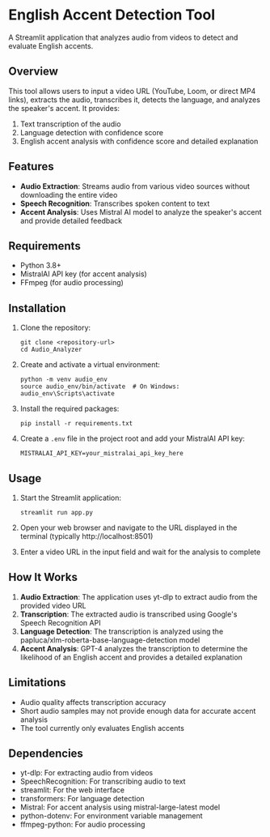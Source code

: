 # English Accent Detection Tool

A Streamlit application that analyzes audio from videos to detect and evaluate English accents.

## Overview

This tool allows users to input a video URL (YouTube, Loom, or direct MP4 links), extracts the audio, transcribes it, detects the language, and analyzes the speaker's accent. It provides:

1. Text transcription of the audio
2. Language detection with confidence score
3. English accent analysis with confidence score and detailed explanation

## Features

- **Audio Extraction**: Streams audio from various video sources without downloading the entire video
- **Speech Recognition**: Transcribes spoken content to text
- **Accent Analysis**: Uses Mistral AI model to analyze the speaker's accent and provide detailed feedback

## Requirements

- Python 3.8+
- MistralAI API key (for accent analysis)
- FFmpeg (for audio processing)

## Installation

1. Clone the repository:
   ```
   git clone <repository-url>
   cd Audio_Analyzer
   ```

2. Create and activate a virtual environment:
   ```
   python -m venv audio_env
   source audio_env/bin/activate  # On Windows: audio_env\Scripts\activate
   ```

3. Install the required packages:
   ```
   pip install -r requirements.txt
   ```

4. Create a `.env` file in the project root and add your MistralAI API key:
   ```
   MISTRALAI_API_KEY=your_mistralai_api_key_here
   ```

## Usage

1. Start the Streamlit application:
   ```
   streamlit run app.py
   ```

2. Open your web browser and navigate to the URL displayed in the terminal (typically http://localhost:8501)

3. Enter a video URL in the input field and wait for the analysis to complete

## How It Works

1. **Audio Extraction**: The application uses yt-dlp to extract audio from the provided video URL
2. **Transcription**: The extracted audio is transcribed using Google's Speech Recognition API
3. **Language Detection**: The transcription is analyzed using the papluca/xlm-roberta-base-language-detection model
4. **Accent Analysis**: GPT-4 analyzes the transcription to determine the likelihood of an English accent and provides a detailed explanation

## Limitations

- Audio quality affects transcription accuracy
- Short audio samples may not provide enough data for accurate accent analysis
- The tool currently only evaluates English accents

## Dependencies

- yt-dlp: For extracting audio from videos
- SpeechRecognition: For transcribing audio to text
- streamlit: For the web interface
- transformers: For language detection
- Mistral: For accent analysis using mistral-large-latest model
- python-dotenv: For environment variable management
- ffmpeg-python: For audio processing
